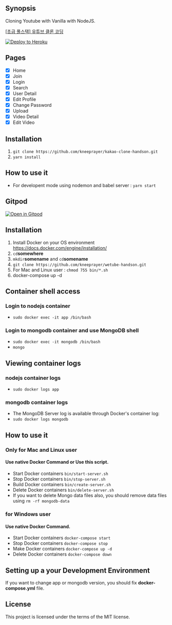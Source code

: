 ## Synopsis

Cloning Youtube with Vanilla with NodeJS.

[[초급 풀스택] 유튜브 클론 코딩](https://academy.nomadcoders.co/courses/435438)

[![Deploy to Heroku](https://www.herokucdn.com/deploy/button.png)](https://heroku.com/deploy?template=https://github.com/kneeprayer/wetube-handson/)

## Pages

-   [x] Home
-   [x] Join
-   [x] Login
-   [x] Search
-   [x] User Detail
-   [x] Edit Profile
-   [x] Change Password
-   [x] Upload
-   [x] Video Detail
-   [x] Edit Video

## Installation

1. `git clone https://github.com/kneeprayer/kakao-clone-handson.git`
2. `yarn install`

## How to use it

-   For developent mode using nodemon and babel server : `yarn start`

## Gitpod

[![Open in Gitpod](https://gitpod.io/button/open-in-gitpod.svg)](https://gitpod.io/#https://github.com/kneeprayer/wetube-handson)

## Installation

1. Install Docker on your OS environment
   <https://docs.docker.com/engine/installation/>
2. `cd`**somewhere**
3. `mkdir`**somename** and `cd`**somename**
4. `git clone https://github.com/kneeprayer/wetube-handson.git`
5. For Mac and Linux user : `chmod 755 bin/*.sh`
6. docker-compose up -d

## Container shell access

### Login to nodejs container

-   `sudo docker exec -it app /bin/bash`

### Login to mongodb container and use MongoDB shell

-   `sudo docker exec -it mongodb /bin/bash`
-   `mongo`

## Viewing container logs

### nodejs container logs

-   `sudo docker logs app`

### mongodb container logs

-   The MongoDB Server log is available through Docker's container log:
-   `sudo docker logs mongodb`

## How to use it

### Only for Mac and Linux user

#### Use native Docker Command or Use this script.

-   Start Docker containers `bin/start-server.sh`
-   Stop Docker containers `bin/stop-server.sh`
-   Build Docker containers `bin/create-server.sh`
-   Delete Docker containers `bin/delete-server.sh`
-   If you want to delete Mongo data files also, you should remove data files using `rm -rf mongodb-data`

### for Windows user

#### Use native Docker Command.

-   Start Docker containers `docker-compose start`
-   Stop Docker containers `docker-compose stop`
-   Make Docker containers `docker-compose up -d`
-   Delete Docker containers `docker-compose down`

## Setting up a your Development Environment

If you want to change app or mongodb version, you should fix **docker-compose.yml** file.

## License

This project is licensed under the terms of the MIT license.

